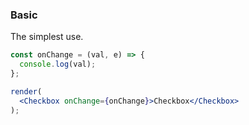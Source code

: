 ### Basic

The simplest use.

<!--start-code-->

```jsx
const onChange = (val, e) => {
  console.log(val);
};

render(
  <Checkbox onChange={onChange}>Checkbox</Checkbox>
);
```

<!--end-code-->
